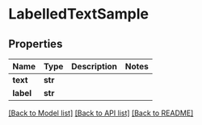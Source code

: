 # LabelledTextSample

## Properties
Name | Type | Description | Notes
------------ | ------------- | ------------- | -------------
**text** | **str** |  | 
**label** | **str** |  | 

[[Back to Model list]](../README.md#documentation-for-models) [[Back to API list]](../README.md#documentation-for-api-endpoints) [[Back to README]](../README.md)


